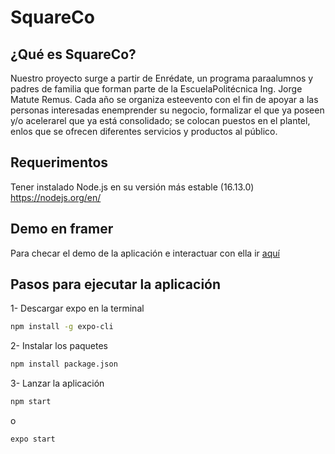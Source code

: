 # SquareCo
## ¿Qué es SquareCo?
Nuestro proyecto surge a partir de Enrédate, un programa paraalumnos  y  padres  de  familia  que  forman  parte  de  la  EscuelaPolitécnica Ing. Jorge Matute Remus. Cada año se organiza esteevento  con  el  fin  de  apoyar  a  las  personas  interesadas  enemprender su negocio, formalizar el que ya poseen y/o acelerarel que ya está consolidado; se colocan puestos en el plantel, enlos que se ofrecen diferentes servicios y productos al público.

## Requerimentos
Tener instalado Node.js en su versión más estable (16.13.0) https://nodejs.org/en/

## Demo en framer
Para checar el demo de la aplicación e interactuar con ella ir [aquí](https://framer.com/embed/Paging--u1rf0ItABzJLqRADlATg/C3lJkZTAk?highlights=0)

## Pasos para ejecutar la aplicación
1- Descargar expo en la terminal
```bash
npm install -g expo-cli
```
2- Instalar los paquetes
```bash
npm install package.json
```
3- Lanzar la aplicación
```bash
npm start
```
o
```bash
expo start
```
